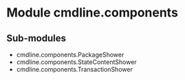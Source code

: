 Module cmdline.components
=========================

Sub-modules
-----------
* cmdline.components.PackageShower
* cmdline.components.StateContentShower
* cmdline.components.TransactionShower